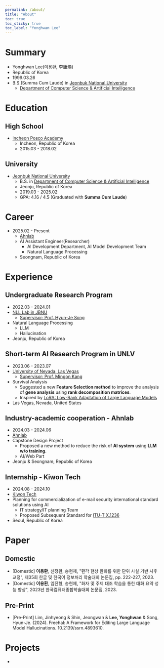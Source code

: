 ```yaml
---
permalink: /about/
title: "About"
toc: true
toc_sticky: true
toc_label: "Yonghwan Lee"
---
```



# Summary
- Yonghwan Lee(이용환, 李庸煥)
- Republic of Korea
- 1999.03.26
- B.S.(Summa Cum Laude) in [Jeonbuk National University](https://www.jbnu.ac.kr/kor/index.do)
    - [Department of Computer Science & Artificial Intelligence](https://csai.jbnu.ac.kr/csai/index.do)

# Education
## High School
- [Incheon Posco Academy](http://icpa.icehs.kr/main.do?s=icpa&intro=N)
    - Incheon, Republic of Korea
    - 2015.03 - 2018.02

## University
- [Jeonbuk National University](https://www.jbnu.ac.kr/kor/index.do)
    - B.S. in [Department of Computer Science & Artificial Intelligence](https://csai.jbnu.ac.kr/csai/index.do)
    - Jeonju, Republic of Korea
    - 2019.03 - 2025.02
    - GPA: 4.16 / 4.5 (Graduated with **Summa Cum Laude**)

# Career
- 2025.02 - Present
    - [Ahnlab](https://www.ahnlab.com/)
    - AI Assistant Engineer(Researcher)
        - AI Development Department, AI Model Development Team
        - Natural Language Processing
    - Seongnam, Republic of Korea

# Experience
## Undergraduate Research Program
- 2022.03 - 2024.01
- [NLL Lab in JBNU](https://sites.google.com/view/nlllab/main)
    - [Supervisor: Prof. Hyun-Je Song](https://sites.google.com/site/songhyunje)
- Natural Language Processing
    - LLM
    - Hallucination
- Jeonju, Republic of Korea

## Short-term AI Research Program in UNLV
- 2023.06 - 2023.07
- [University of Nevada, Las Vegas](https://www.unlv.edu/)
    - [Supervisor: Prof. Mingon Kang](https://www.unlv.edu/people/mingon-kang)
- Survival Analysis
    - Suggested a new **Feature Selection method** to improve the analysis of **gene analysis** using **rank decomposition matrices**.
    - Inspired by [LoRA: Low-Rank Adaptation of Large Language Models](https://arxiv.org/abs/2106.09685)
- Las Vegas, Nevada, United States

## Industry-academic cooperation - Ahnlab
- 2024.03 - 2024.06
- [Ahnlab](https://www.ahnlab.com/)
- Capstone Design Project
    - Proposed a new method to reduce the risk of **AI system** using **LLM w/o training**.
    - AI/Web Part
- Jeonju & Seongnam, Republic of Korea

## Internship - Kiwon Tech
- 2024.08 - 2024.10
- [Kiwon Tech](https://www.kiwontech.com/)
- Planning for commercialization of e-mail security international standard solutions using AI
    - IT strategy/IT planning Team
    - Proposed Subsequent Standard for [ITU-T X.1236](https://static.vncdn.vn/vnetwork.vn/pub/websites/uploads/1/30/The_Global%20Standard_of_Email_Security.pdf)
- Seoul, Republic of Korea

# Paper

## Domestic
- [Domestic] **이용환**, 신정완, 송현제, "환각 현상 완화를 위한 단위 사실 기반 사후 교정", 제35회 한글 및 한국어 정보처리 학술대회 논문집, pp. 222-227, 2023.
- [Domestic] **이용환**, 임진형, 송현제, "화자 및 주제 대조 학습을 통한 대화 요약 성능 향상", 2023년 한국컴퓨터종합학술대회 논문집, 2023.

## Pre-Print
- [Pre-Print] Lim, Jinhyeong & Shin, Jeongwan & **Lee, Yonghwan** & Song, Hyun-Je. (2024). Freehal: A Framework for Editing Large Language Model Hallucinations. 10.2139/ssrn.4893610.

# Projects
- 
